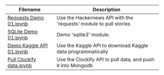 | Filename                                                                                                           | Description                                                       |
| ------------------------------------------------------------------------------------------------------------------ | ----------------------------------------------------------------- |
| [Requests Demo 01.ipynb](https://github.com/jimcrews/my-py-notebooks/blob/master/Requests%20Demo%2001.ipynb)       | Use the Hackernews API with the 'requests' module to pull stories |
| [SQLite Demo 01.ipynb](https://github.com/jimcrews/my-py-notebooks/blob/master/SQLite%20Demo%2001.ipynb)           | Demo 'sqlite3' module.                                            |
| [Demo Kaggle API 01.ipynb](https://github.com/jimcrews/my-py-notebooks/blob/master/Demo%20Kaggle%20API%2001.ipynb) | Use the Kaggle API to download Kaggle data programmatically       |
| [Pull Clockify data.ipynb](https://github.com/jimcrews/my-py-notebooks/blob/master/Pull%20Clockify%20data.ipynb)   | Use the Clockify API to pull data, and push it into Mongodb       |